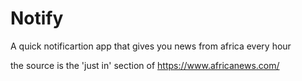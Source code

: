 # Notify
A quick notificartion app that gives you news from africa every hour

the source is the 'just in' section of https://www.africanews.com/
